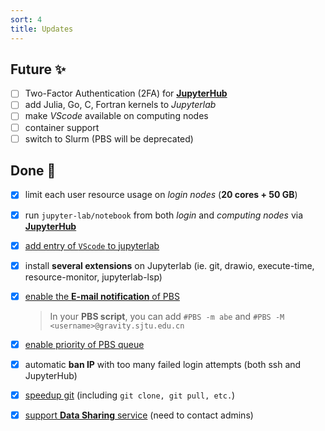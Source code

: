 ```yaml
---
sort: 4
title: Updates
---
```


## Future ✨

- [ ] Two-Factor Authentication (2FA) for [**JupyterHub**](https://gravity.sjtu.edu.cn/)
- [ ] add Julia, Go, C, Fortran kernels to *Jupyterlab*
- [ ] make *VScode* available on computing nodes
- [ ] container support
- [ ] switch to Slurm (PBS will be deprecated)

## Done 🥳

- [x] limit each user resource usage on *login nodes* (**20 cores + 50 GB**)

- [x] run `jupyter-lab/notebook` from both *login* and *computing nodes* via **[JupyterHub](https://gravity.sjtu.edu.cn/)**

- [x] [add entry of `VScode` to jupyterlab](https://gravity-doc.github.io/Basic/JupyterHub.html#vscode) 

- [x] install **several extensions** on Jupyterlab (ie. git, drawio, execute-time, resource-monitor, jupyterlab-lsp)

- [x] [enable the **E-mail notification** of PBS](https://gravity-doc.github.io/Basic/Job.html#complete-example)

  > In your **PBS script**, you can add `#PBS -m abe` and `#PBS -M <username>@gravity.sjtu.edu.cn` 

- [x] [enable priority of PBS queue](https://gravity-doc.github.io/Basic/Job.html#ordinary-queues)
- [x] automatic **ban IP** with too many failed login attempts (both ssh and JupyterHub)
- [x] [speedup git](https://gravity-doc.github.io/Software/Speedup_Git.html) (including `git clone, git pull, etc.`)
- [x] [support **Data Sharing** service](https://jupyter.gravity.sjtu.edu.cn/share/) (need to contact admins)
